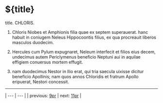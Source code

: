 # ${title}

title. CHLORIS.



1. Chloris Niobes et Amphionis filia quae ex septem superauerat. hanc habuit in coniugem Neleus Hippocoontis filius, ex qua procreauit liberos masculos duodecim.



2. Hercules cum Pylum expugnaret, Neleum interfecit et filios eius decem, undecimus autem Periclymenus beneficio Neptuni aui in aquilae effigiem conuersus mortem effugit.



3. nam duodecimus Nestor in Ilio erat, qui tria saecula uixisse dicitur beneficio Apollinis; nam quos annos Chloridis et fratrum Apollo eripuerat, Nestori concessit.



---

| --- | --- |
| previous: [9pr](../9pr/) | next: [11pr](../11pr/) |